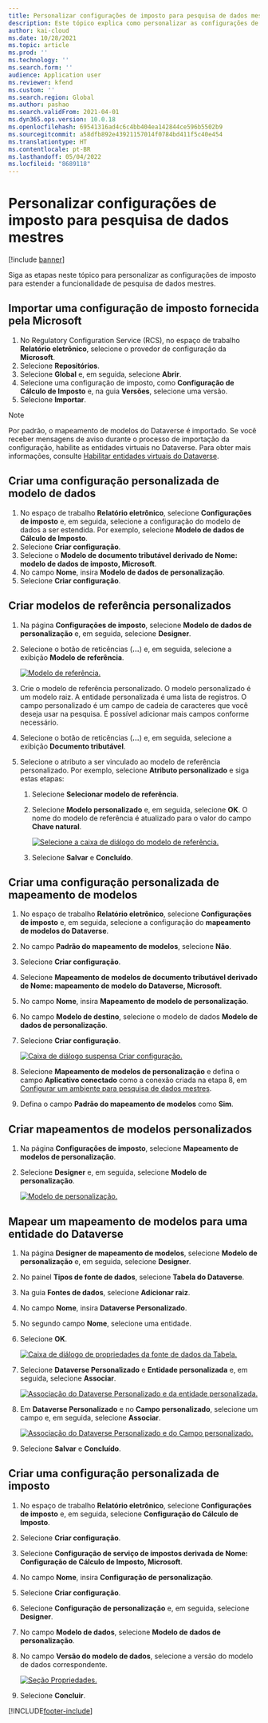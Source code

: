 ```yaml
---
title: Personalizar configurações de imposto para pesquisa de dados mestres
description: Este tópico explica como personalizar as configurações de imposto para estender a funcionalidade de pesquisa de dados mestres.
author: kai-cloud
ms.date: 10/28/2021
ms.topic: article
ms.prod: ''
ms.technology: ''
ms.search.form: ''
audience: Application user
ms.reviewer: kfend
ms.custom: ''
ms.search.region: Global
ms.author: pashao
ms.search.validFrom: 2021-04-01
ms.dyn365.ops.version: 10.0.18
ms.openlocfilehash: 69541316ad4c6c4bb404ea142844ce596b5502b9
ms.sourcegitcommit: a58dfb892e43921157014f0784bd411f5c40e454
ms.translationtype: HT
ms.contentlocale: pt-BR
ms.lasthandoff: 05/04/2022
ms.locfileid: "8689118"
---
```

# <a name="customize-tax-configurations-for-master-data-lookup"></a>Personalizar configurações de imposto para pesquisa de dados mestres

[!include [banner](../includes/banner.md)]

Siga as etapas neste tópico para personalizar as configurações de imposto para estender a funcionalidade de pesquisa de dados mestres.

## <a name="import-a-tax-configuration-provided-by-microsoft"></a>Importar uma configuração de imposto fornecida pela Microsoft

1. No Regulatory Configuration Service (RCS), no espaço de trabalho **Relatório eletrônico**, selecione o provedor de configuração da **Microsoft**.
2. Selecione **Repositórios**.
3. Selecione **Global** e, em seguida, selecione **Abrir**.
4. Selecione uma configuração de imposto, como **Configuração de Cálculo de Imposto** e, na guia **Versões**, selecione uma versão.
5. Selecione **Importar**.

> [!NOTE]
> Por padrão, o mapeamento de modelos do Dataverse é importado. Se você receber mensagens de aviso durante o processo de importação da configuração, habilite as entidades virtuais no Dataverse. Para obter mais informações, consulte [Habilitar entidades virtuais do Dataverse](../../fin-ops-core/dev-itpro/power-platform/enable-virtual-entities.md).

## <a name="create-a-customized-data-model-configuration"></a>Criar uma configuração personalizada de modelo de dados

1. No espaço de trabalho **Relatório eletrônico**, selecione **Configurações de imposto** e, em seguida, selecione a configuração do modelo de dados a ser estendida. Por exemplo, selecione **Modelo de dados de Cálculo de Imposto**.
2. Selecione **Criar configuração**.
3. Selecione o **Modelo de documento tributável derivado de Nome: modelo de dados de imposto, Microsoft**.
4. No campo **Nome**, insira **Modelo de dados de personalização**.
5. Selecione **Criar configuração**.

## <a name="create-customized-reference-models"></a>Criar modelos de referência personalizados

1. Na página **Configurações de imposto**, selecione **Modelo de dados de personalização** e, em seguida, selecione **Designer**.
2. Selecione o botão de reticências (**...**) e, em seguida, selecione a exibição **Modelo de referência**.

    [![Modelo de referência.](./media/pic2.png)](./media/pic2.png)

3. Crie o modelo de referência personalizado. O modelo personalizado é um modelo raiz. A entidade personalizada é uma lista de registros. O campo personalizado é um campo de cadeia de caracteres que você deseja usar na pesquisa. É possível adicionar mais campos conforme necessário.
4. Selecione o botão de reticências (**...**) e, em seguida, selecione a exibição **Documento tributável**.
5. Selecione o atributo a ser vinculado ao modelo de referência personalizado. Por exemplo, selecione **Atributo personalizado** e siga estas etapas:

    1. Selecione **Selecionar modelo de referência**.
    2. Selecione **Modelo personalizado** e, em seguida, selecione **OK**. O nome do modelo de referência é atualizado para o valor do campo **Chave natural**.

        [![Selecione a caixa de diálogo do modelo de referência.](./media/pic5.png)](./media/pic5.png)

    3. Selecione **Salvar** e **Concluído**.

## <a name="create-a-customized-model-mapping-configuration"></a>Criar uma configuração personalizada de mapeamento de modelos

1. No espaço de trabalho **Relatório eletrônico**, selecione **Configurações de imposto** e, em seguida, selecione a configuração do **mapeamento de modelos do Dataverse**.
2. No campo **Padrão do mapeamento de modelos**, selecione **Não**.
3. Selecione **Criar configuração**.
4. Selecione **Mapeamento de modelos de documento tributável derivado de Nome: mapeamento de modelo do Dataverse, Microsoft**.
5. No campo **Nome**, insira **Mapeamento de modelo de personalização**.
6. No campo **Modelo de destino**, selecione o modelo de dados **Modelo de dados de personalização**.
7. Selecione **Criar configuração**.

    [![Caixa de diálogo suspensa Criar configuração.](./media/pic6.png)](./media/pic6.png)

8. Selecione **Mapeamento de modelos de personalização** e defina o campo **Aplicativo conectado** como a conexão criada na etapa 8, em [Configurar um ambiente para pesquisa de dados mestres](tax-service-set-up-environment-master-data-lookup.md).
9. Defina o campo **Padrão do mapeamento de modelos** como **Sim**.

## <a name="create-customized-model-mappings"></a>Criar mapeamentos de modelos personalizados

1. Na página **Configurações de imposto**, selecione **Mapeamento de modelos de personalização**.
2. Selecione **Designer** e, em seguida, selecione **Modelo de personalização**.

    [![Modelo de personalização.](./media/pic8.png)](./media/pic8.png)

## <a name="map-a-model-mapping-to-a-dataverse-entity"></a>Mapear um mapeamento de modelos para uma entidade do Dataverse

1. Na página **Designer de mapeamento de modelos**, selecione **Modelo de personalização** e, em seguida, selecione **Designer**.
2. No painel **Tipos de fonte de dados**, selecione **Tabela do Dataverse**.
3. Na guia **Fontes de dados**, selecione **Adicionar raiz**.
4. No campo **Nome**, insira **Dataverse Personalizado**.
5. No segundo campo **Nome**, selecione uma entidade.
6. Selecione **OK**.

    [![Caixa de diálogo de propriedades da fonte de dados da Tabela.](./media/pic9.png)](./media/pic9.png)

7. Selecione **Dataverse Personalizado** e **Entidade personalizada** e, em seguida, selecione **Associar**.

    [![Associação do Dataverse Personalizado e da entidade personalizada.](./media/pic10.png)](./media/pic10.png)

8. Em **Dataverse Personalizado** e no **Campo personalizado**, selecione um campo e, em seguida, selecione **Associar**.

    [![Associação do Dataverse Personalizado e do Campo personalizado.](./media/pic11.png)](./media/pic11.png)

9. Selecione **Salvar** e **Concluído**.

## <a name="create-a-customized-tax-configuration"></a>Criar uma configuração personalizada de imposto

1. No espaço de trabalho **Relatório eletrônico**, selecione **Configurações de imposto** e, em seguida, selecione **Configuração do Cálculo de Imposto**.
2. Selecione **Criar configuração**.
3. Selecione **Configuração de serviço de impostos derivada de Nome: Configuração de Cálculo de Imposto, Microsoft**.
4. No campo **Nome**, insira **Configuração de personalização**.
5. Selecione **Criar configuração**.
6. Selecione **Configuração de personalização** e, em seguida, selecione **Designer**.
7. No campo **Modelo de dados**, selecione **Modelo de dados de personalização**.
8. No campo **Versão do modelo de dados**, selecione a versão do modelo de dados correspondente.

    [![Seção Propriedades.](./media/pic13.png)](./media/pic13.png)

9. Selecione **Concluir**.

[!INCLUDE[footer-include](../../includes/footer-banner.md)]
